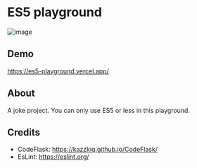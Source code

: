 # ES5 playground

![image](https://user-images.githubusercontent.com/32632542/166100837-134c0a1d-d963-4052-a199-fc05e472957a.png)


## Demo

https://es5-playground.vercel.app/

## About

A joke project. You can only use ES5 or less in this playground.

## Credits

- CodeFlask: https://kazzkiq.github.io/CodeFlask/
- EsLint: https://eslint.org/

